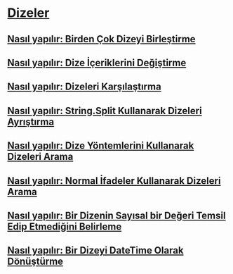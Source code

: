 # [Dizeler](index.md)
## [Nasıl yapılır: Birden Çok Dizeyi Birleştirme](how-to-concatenate-multiple-strings.md)
## [Nasıl yapılır: Dize İçeriklerini Değiştirme](how-to-modify-string-contents.md)
## [Nasıl yapılır: Dizeleri Karşılaştırma](how-to-compare-strings.md)
## [Nasıl yapılır: String.Split Kullanarak Dizeleri Ayrıştırma](how-to-parse-strings-using-string-split.md)
## [Nasıl yapılır: Dize Yöntemlerini Kullanarak Dizeleri Arama](how-to-search-strings-using-string-methods.md)
## [Nasıl yapılır: Normal İfadeler Kullanarak Dizeleri Arama](how-to-search-strings-using-regular-expressions.md)
## [Nasıl yapılır: Bir Dizenin Sayısal bir Değeri Temsil Edip Etmediğini Belirleme](how-to-determine-whether-a-string-represents-a-numeric-value.md)
## [Nasıl yapılır: Bir Dizeyi DateTime Olarak Dönüştürme](how-to-convert-a-string-to-a-datetime.md)
